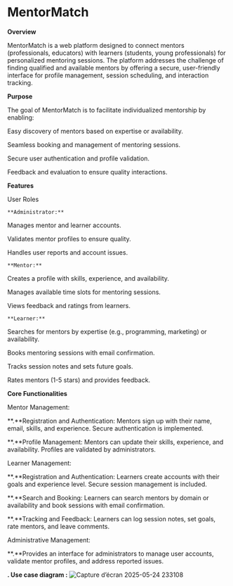 # MentorMatch

**Overview**

MentorMatch is a web platform designed to connect mentors (professionals, educators) with learners (students, young professionals) for personalized mentoring sessions. The platform addresses the challenge of finding qualified and available mentors by offering a secure, user-friendly interface for profile management, session scheduling, and interaction tracking.

**Purpose**

The goal of MentorMatch is to facilitate individualized mentorship by enabling:


Easy discovery of mentors based on expertise or availability.



Seamless booking and management of mentoring sessions.



Secure user authentication and profile validation.



Feedback and evaluation to ensure quality interactions.

**Features**

User Roles

    **Administrator:**

Manages mentor and learner accounts.



Validates mentor profiles to ensure quality.



Handles user reports and account issues.



    **Mentor:**

Creates a profile with skills, experience, and availability.

Manages available time slots for mentoring sessions.

Views feedback and ratings from learners.



    **Learner:**


Searches for mentors by expertise (e.g., programming, marketing) or availability.

Books mentoring sessions with email confirmation.

Tracks session notes and sets future goals.

Rates mentors (1-5 stars) and provides feedback.

**Core Functionalities**

Mentor Management:

**.**Registration and Authentication: Mentors sign up with their name, email, skills, and experience. Secure authentication is implemented.

**.**Profile Management: Mentors can update their skills, experience, and availability. Profiles are validated by administrators.


Learner Management:

**.**Registration and Authentication: Learners create accounts with their goals and experience level. Secure session management is included.

**.**Search and Booking: Learners can search mentors by domain or availability and book sessions with email confirmation.

**.**Tracking and Feedback: Learners can log session notes, set goals, rate mentors, and leave comments.

Administrative Management:

**.**Provides an interface for administrators to manage user accounts, validate mentor profiles, and address reported issues.



**. Use case diagram :**
![Capture d’écran 2025-05-24 233108](https://github.com/user-attachments/assets/83a05841-0bfa-41b7-babe-0ee212303d2c)

